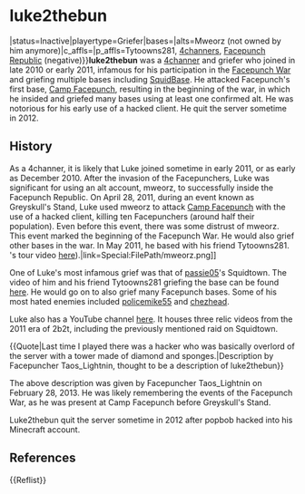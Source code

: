 # luke2thebun

|status=Inactive|playertype=Griefer|bases=|alts=Mweorz (not owned by him anymore)|c_affls=|p_affls=Tytoowns281, [4channers](https://2b2t.miraheze.org/wiki/4channers), [Facepunch Republic](https://2b2t.miraheze.org/wiki/Facepunch_Republic) (negative)}}**luke2thebun** was a [4channer](https://2b2t.miraheze.org/wiki/4channers) and griefer who joined in late 2010 or early 2011, infamous for his participation in the [Facepunch War](https://2b2t.miraheze.org/wiki/Facepunch_War) and griefing multiple bases including [SquidBase](https://2b2t.miraheze.org/wiki/SquidBase). He attacked Facepunch's first base, [Camp Facepunch](https://2b2t.miraheze.org/wiki/Camp_Facepunch), resulting in the beginning of the war, in which he insided and griefed many bases using at least one confirmed alt. He was notorious for his early use of a hacked client. He quit the server sometime in 2012.

## History
As a 4channer, it is likely that Luke joined sometime in early 2011, or as early as December 2010. After the invasion of the Facepunchers, Luke was significant for using an alt account, mweorz, to successfully inside the Facepunch Republic. On April 28, 2011, during an event known as Greyskull's Stand, Luke used mweorz to attack [Camp Facepunch](https://2b2t.miraheze.org/wiki/Camp_Facepunch) with the use of a hacked client, killing ten Facepunchers (around half their population). Even before this event, there was some distrust of mweorz. This event marked the beginning of the Facepunch War. He would also grief other bases in the war. In May 2011, he based with his friend Tytoowns281.
's tour video [here](https://www.youtube.com/watch?v=zwpZj69BUtU)).|link=Special:FilePath/mweorz.png]]

One of Luke's most infamous grief was that of [passie05](https://2b2t.miraheze.org/wiki/passie05)'s Squidtown. The video of him and his friend Tytoowns281 griefing the base can be found [here](https://www.youtube.com/watch?v=7oxDLzt3ixY). He would go on to also grief many Facepunch bases. Some of his most hated enemies included [policemike55](https://2b2t.miraheze.org/wiki/policemike55) and [chezhead](https://2b2t.miraheze.org/wiki/chezhead).

Luke also has a YouTube channel [here](https://www.youtube.com/user/TheGuby123). It houses three relic videos from the 2011 era of 2b2t, including the previously mentioned raid on Squidtown.

{{Quote|Last time I played there was a hacker who was basically overlord of the server with a tower made of diamond and sponges.|Description by Facepuncher Taos_Lightnin, thought to be a description of luke2thebun}}

The above description was given by Facepuncher Taos_Lightnin on February 28, 2013. He was likely remembering the events of the Facepunch War, as he was present at Camp Facepunch before Greyskull's Stand.

Luke2thebun quit the server sometime in 2012 after popbob hacked into his Minecraft account.

## References
{{Reflist}}